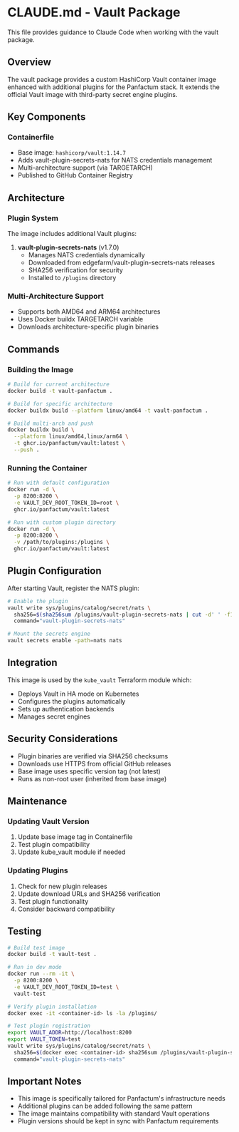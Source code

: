 # CLAUDE.md - Vault Package

This file provides guidance to Claude Code when working with the vault package.

## Overview

The vault package provides a custom HashiCorp Vault container image enhanced with additional plugins for the Panfactum stack. It extends the official Vault image with third-party secret engine plugins.

## Key Components

### Containerfile
- Base image: `hashicorp/vault:1.14.7`
- Adds vault-plugin-secrets-nats for NATS credentials management
- Multi-architecture support (via TARGETARCH)
- Published to GitHub Container Registry

## Architecture

### Plugin System
The image includes additional Vault plugins:
1. **vault-plugin-secrets-nats** (v1.7.0)
   - Manages NATS credentials dynamically
   - Downloaded from edgefarm/vault-plugin-secrets-nats releases
   - SHA256 verification for security
   - Installed to `/plugins` directory

### Multi-Architecture Support
- Supports both AMD64 and ARM64 architectures
- Uses Docker buildx TARGETARCH variable
- Downloads architecture-specific plugin binaries

## Commands

### Building the Image
```bash
# Build for current architecture
docker build -t vault-panfactum .

# Build for specific architecture
docker buildx build --platform linux/amd64 -t vault-panfactum .

# Build multi-arch and push
docker buildx build \
  --platform linux/amd64,linux/arm64 \
  -t ghcr.io/panfactum/vault:latest \
  --push .
```

### Running the Container
```bash
# Run with default configuration
docker run -d \
  -p 8200:8200 \
  -e VAULT_DEV_ROOT_TOKEN_ID=root \
  ghcr.io/panfactum/vault:latest

# Run with custom plugin directory
docker run -d \
  -p 8200:8200 \
  -v /path/to/plugins:/plugins \
  ghcr.io/panfactum/vault:latest
```

## Plugin Configuration

After starting Vault, register the NATS plugin:
```bash
# Enable the plugin
vault write sys/plugins/catalog/secret/nats \
  sha256=$(sha256sum /plugins/vault-plugin-secrets-nats | cut -d' ' -f1) \
  command="vault-plugin-secrets-nats"

# Mount the secrets engine
vault secrets enable -path=nats nats
```

## Integration

This image is used by the `kube_vault` Terraform module which:
- Deploys Vault in HA mode on Kubernetes
- Configures the plugins automatically
- Sets up authentication backends
- Manages secret engines

## Security Considerations

- Plugin binaries are verified via SHA256 checksums
- Downloads use HTTPS from official GitHub releases
- Base image uses specific version tag (not latest)
- Runs as non-root user (inherited from base image)

## Maintenance

### Updating Vault Version
1. Update base image tag in Containerfile
2. Test plugin compatibility
3. Update kube_vault module if needed

### Updating Plugins
1. Check for new plugin releases
2. Update download URLs and SHA256 verification
3. Test plugin functionality
4. Consider backward compatibility

## Testing

```bash
# Build test image
docker build -t vault-test .

# Run in dev mode
docker run --rm -it \
  -p 8200:8200 \
  -e VAULT_DEV_ROOT_TOKEN_ID=test \
  vault-test

# Verify plugin installation
docker exec -it <container-id> ls -la /plugins/

# Test plugin registration
export VAULT_ADDR=http://localhost:8200
export VAULT_TOKEN=test
vault write sys/plugins/catalog/secret/nats \
  sha256=$(docker exec <container-id> sha256sum /plugins/vault-plugin-secrets-nats | cut -d' ' -f1) \
  command="vault-plugin-secrets-nats"
```

## Important Notes

- This image is specifically tailored for Panfactum's infrastructure needs
- Additional plugins can be added following the same pattern
- The image maintains compatibility with standard Vault operations
- Plugin versions should be kept in sync with Panfactum requirements